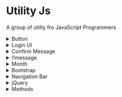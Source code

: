# Utility Js

A group of utilty fro JavaScript Programmers

<details><summary>Button</summary>

## Button

**Constructor**

```javascript
var btn = new Button("Press", "btn", () => {}, "block");
```

> new Button ([text of button], [classes style], [onClick function], [display mode])

[display mode] = 'block', 'inline', ...

**Implementation**
```javascript
var btn = new Button("Press", "btn", () => {}, "block");

btn.appendIn('body');

//or
document.querySelector('body').appendChild(btn);

//or (require jQuery library)
$('body').append(btn);
```

| Method                              | Description                                                                  | Return       |
| ----------------------------------- | ---------------------------------------------------------------------------- | ------------ |
| .getButton()                        | Return the button                                                            | HTML Element |
| .getClass()                         | Return the button's class                                                    | string       |
| .getText()                          | Return the button's text                                                     | string       |
| .getFunction()                      | Return the function of the button                                            | string       |
| .setText([text])                    | Set the text ([text]) of the button                                          | null         |
| .setClass([class])                  | Set the classes ([class]) of the button                                      | null         |
| .setFunction([function])            | Set the function on click ([function]) of the button                         | null         |
| .setAttribute([attribute], [value]) | Set an attribute in the button                                               | null         |
| .appendIn([selector])               | Append the button in [selector] (must be a string ex: 'body' or '.divClass') | null         |
| .hide()                             | Hide the button                                                              | null         |
| .show()                             | Show the button                                                              | null         |
| .enable()                           | Set the button enable                                                        | null         |
| .disable()                          | Show the button disabled                                                     | null         |
| .addClass([class])                  | Add class [class] in the classList of the button                             | null         |
| .deleteClass([class])               | Delete class [class] in the classList of the button                          | null         |

</details>



<details><summary>Login UI</summary>

## loginUI

**Constructor**

```javascript
let lgn = new loginUI ([where], [options])
```

> new loginUI ([where], [options])

[options] = options for login (see implementation)
[where] = 'body', '#loginDiv', ...

**Implementation**

```javascript
let options = {
  'linkCondizioniUso': 'https://www.google.com',
  'linkCondizioniGenerali': 'https://www.google.com',
  'linkPrivacy': 'https://www.google.com',
  'function_login': 'login()',
  'function_register': 'register()',
  'show_register': true,
  'show_passwordDimenticata': true,
  'function_confermaPasswordDimenticata': 'confirmMiss()',
  'show_accediSocial': false,
  'extra_input_registrazione': [`<input type="text" id="course">`],
  'linkLoginGoogle': '',
  'linkLoginFacebook': ''
}
let lgn = new loginUI ('body', options);

let username = $('#email')[0].value;
let password = $('#password')[0].value;

let nome = $('#nome')[0].value;
let cognome = $('#cognome')[0].value;
let email = $('#email_rg')[0].value;
let sesso = lg.sessoRegistrazione(); //(m, f, a)
let password1 = $('#password_rg')[0].value;
let password1 = $('#password2_rg')[0].value;
```

![alt text](https://github.com/AlessandroFrasconi/utilityjs/blob/main/images/login.png?raw=true)

| Method                 | Description                    | Return |
| ---------------------- | ------------------------------ | ------ |
| .setLoginFunction()    | Set the login function | null    |
| .setRegisterFunction() | Set the register function | null |
| .show()                | Show the login UI | null         |
| .hide()                | Hide the login UI | null         |

</details>

<details><summary>Confirm Message</summary>

## confirm_message

**Constructor**

```javascript
let cm = new confirm_message([title], [message], [array of buttons], [where]);
```

> new confirm_message ([title], [message],[buttons],[where])

[title] = message's title 
[message] = message to show
[buttons] = array of buttons buttons (see implementation)
[where] = 'body', '#loginDiv', ...



**Implementation**

```javascript
let cm = new confirm_message(
  'Confirm', 
  `Are you sure to continue?`,
  [
    createButton('btn-message', 'Continue', 'cm.hide()', ''), 
    createButton('btn-message', 'Send', '', '')
  ],
  'body');
cm.show();
```


| Method                 | Description                    | Return |
| ---------------------- | ------------------------------ | ------ |
| .setTitle([title])    | Set title of confirm message | null    |
| .setMessage([message]) | Set message of confirm message | null |
| .setButtons([buttons])                | Set buttons of confirm message | null         |
| .hide()                | Hide confirm message | null         |
| .show()                | Show confirm message        |
| .remove()                | Remove confirm message | null         |

</details>
<details><summary>!!message</summary>
</details>
<details><summary>Month</summary>

## month

**Constructor**

```javascript
var m = new month([month]);
```
> new month ([month])

[month] = '0', 'gennaio'

**Implementation**

```javascript
var m = new month("agosto");
m.toInt(); // return 7
```

```javascript
var m = new month(7);
m.toFullName(); // return 'Agosto'
```

| Method          | Description                                                         | Return       |
| --------------- | ------------------------------------------------------------------- | ------------ |
| .toInt()        | Get number [0-11] of the month from a text ('febbraio' -> return 1) | number       |
| .toFullName()   | Get month in letter from a number (1 -> return 'febbraio')          | string       |
| .getAllMonths() | Return all month as Array                                           | string array |

</details>

<details><summary>Bootstrap</summary>

## Bootstrap integration

```Javascript
new Utility().bootstrapRemove() //for remove
new Utility().bootstrapInsert() //for add
```

</details>

<details><summary>Navigation Bar</summary>

## headNavBar

**Constructor**

```javascript
var hnb = new headNavBar("light", "uJs", "item1", "", "body");
hnb.show();
```

> new headNavBar ([theme], [brand], [items], [img], [where]\*)

[theme] = 'light', 'dark'.
[items] = ex: 'bho'.
[img] = link of an image.
[where] = 'header', '#homepage'.

</details>

<details><summary>jQuery</summary>

## jQuery integration

```Javascript
new Utility().jQueryRemove() //for remove
new Utility().jQueryInsert() //for add
```

</details>

<details><summary>Methods</summary>

## Methods

| Method                                           | Description                            | Return                  |
| ------------------------------------------------ | -------------------------------------- | ----------------------- |
| createButton([classes], [text], [onclick], [id]) | Make a button                          | HTML Button element     |
| getCurrentDate([format], [monthInLetter])        | Return current data                    | String ('dd/MM/yy')     |
| getCurrentTime()                                 | Return current time                    | String ('01:10:31:42')  |
| addZeroLessTen([number])                         | Add 0 in numbers less then 10          | String ('01' / '13')    |
| objectToArray([array])                           | Convert an object to an Array          | Array                   |
| convertWeekDay([day])                            | Convert days in numbers and vice versa | String ('Lunedì' / '1') |
| showInParent([where], [what], [clear*])          | Append in parent node                  | --                      |
| scrollTo([where])                                | Scroll screen at a specific position   | --                      |
| checkNotEmpty([array])                           | Check each obj is not Empty            | bool (true or false)             |

</details>
